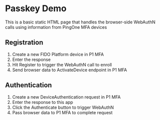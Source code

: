 # Passkey Demo

This is a basic static HTML page that handles the browser-side WebAuthN calls using information from PingOne MFA devices

## Registration
1) Create a new FIDO Platform device in P1 MFA
2) Enter the response
3) Hit Register to trigger the WebAuthN call to enroll
4) Send browser data to ActivateDevice endpoint in P1 MFA

## Authentication
1) Create a new DeviceAuthentication request in P1 MFA
2) Enter the response to this app
3) Click the Authenticate button to trigger WebAuthN
4) Pass browser data to P1 MFA to complete request